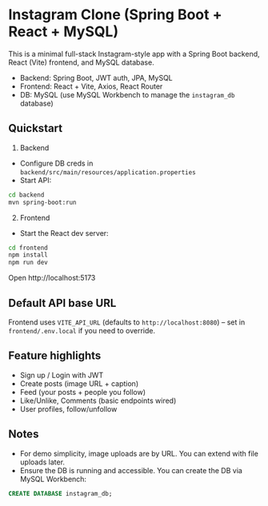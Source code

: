 # Instagram Clone (Spring Boot + React + MySQL)

This is a minimal full-stack Instagram-style app with a Spring Boot backend, React (Vite) frontend, and MySQL database.

- Backend: Spring Boot, JWT auth, JPA, MySQL
- Frontend: React + Vite, Axios, React Router
- DB: MySQL (use MySQL Workbench to manage the `instagram_db` database)

## Quickstart

1) Backend
- Configure DB creds in `backend/src/main/resources/application.properties`
- Start API:
```bash
cd backend
mvn spring-boot:run
```

2) Frontend
- Start the React dev server:
```bash
cd frontend
npm install
npm run dev
```

Open http://localhost:5173

## Default API base URL
Frontend uses `VITE_API_URL` (defaults to `http://localhost:8080`) – set in `frontend/.env.local` if you need to override.

## Feature highlights
- Sign up / Login with JWT
- Create posts (image URL + caption)
- Feed (your posts + people you follow)
- Like/Unlike, Comments (basic endpoints wired)
- User profiles, follow/unfollow

## Notes
- For demo simplicity, image uploads are by URL. You can extend with file uploads later.
- Ensure the DB is running and accessible. You can create the DB via MySQL Workbench:
```sql
CREATE DATABASE instagram_db;
```
